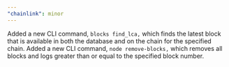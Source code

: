 ```yaml
---
"chainlink": minor
---
```


Added a new CLI command, `blocks find_lca,` which finds the latest block that is available in both the database and on the chain for the specified chain.
Added a new CLI command, `node remove-blocks,` which removes all blocks and logs greater than or equal to the specified block number.
